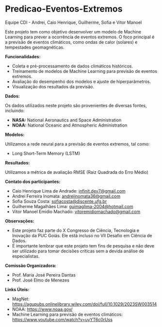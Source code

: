 # Predicao-Eventos-Extremos

Equipe CDI - Andrei, Caio Henrique, Guilherme, Sofia e Vitor Manoel

Este projeto tem como objetivo desenvolver um modelo de Machine Learning para prever a ocorrência de eventos extremos. O foco principal é a previsão de eventos climáticos, como ondas de calor (solares) e tempestades geomagnéticas.

**Funcionalidades:**

  * Coleta e pré-processamento de dados climáticos históricos.
  * Treinamento de modelos de Machine Learning para previsão de eventos extremos.
  * Avaliação do desempenho dos modelos e ajuste de hiperparâmetros.
  * Visualização dos resultados da previsão.

**Dados:**

Os dados utilizados neste projeto são provenientes de diversas fontes, incluindo:

  * **NASA:** National Aeronautics and Space Administration
  * **NOAA:** National Oceanic and Atmospheric Administration

**Modelos:**

Utilizamos a rede neural para a previsão de eventos extremos, tal como:

  * Long Short-Term Memory (LSTM)

**Resultados:**

Utilizamos a métrica de avaliação RMSE (Raiz Quadrada do Erro Médio)

**Contato dos participantes:**

* Caio Henrique Lima de Andrade: infinit.dev7@gmail.com  
* Andrei Ferreira Inomata: andreiinomata36@gmail.com
* Sofia Souza Costa: sofiacosta@discente.ufg.br
* Guilherme Magalhães Lima: guimaglima-2004@hotmail.com
* Vitor Manoel Emidio Machado: vitoremidiomachado@gmail.com

**Observações:**

  * Este projeto faz parte do X Congresso de Ciência, Tecnologia e Inovação da PUC Goiás. Ele está incluso no VII Desafio em Ciência de Dados.
  * É importante lembrar que este projeto tem fins de pesquisa e não deve ser utilizado para tomar decisões críticas sem a devida análise de especialistas.

**Comissão Organizadora:**

* Prof. Maria José Pereira Dantas  
* Prof. José Elmo de Menezes

**Links Úteis:**

  * MagNet: https://agupubs.onlinelibrary.wiley.com/doi/full/10.1029/2023SW003514
  * NOAA: https://www.noaa.gov/
  * Machine Learning para previsão de eventos climáticos: https://www.youtube.com/watch?v=uyYT6c0rUss
